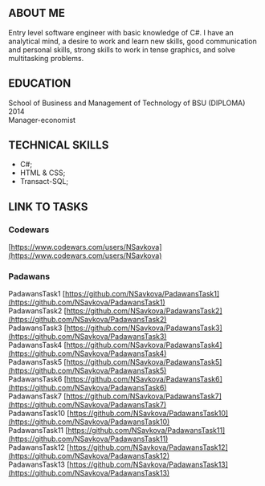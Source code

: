## ABOUT ME

Entry level software engineer with basic knowledge of C#. I have an analytical mind, a desire to work and learn new skills, good communication and personal skills, strong skills to work in tense graphics, and solve multitasking problems.

## EDUCATION
School of Business and Management of Technology of BSU (DIPLOMA) 2014      
Manager-economist

## TECHNICAL SKILLS
* C#;
* HTML & CSS;
* Transact-SQL;

## LINK TO TASKS
### Codewars    
[https://www.codewars.com/users/NSavkova](https://www.codewars.com/users/NSavkova)    

### Padawans  
PadawansTask1  [https://github.com/NSavkova/PadawansTask1](https://github.com/NSavkova/PadawansTask1)     
PadawansTask2  [https://github.com/NSavkova/PadawansTask2](https://github.com/NSavkova/PadawansTask2)    
PadawansTask3  [https://github.com/NSavkova/PadawansTask3](https://github.com/NSavkova/PadawansTask3)   
PadawansTask4  [https://github.com/NSavkova/PadawansTask4](https://github.com/NSavkova/PadawansTask4)     
PadawansTask5  [https://github.com/NSavkova/PadawansTask5](https://github.com/NSavkova/PadawansTask5)    
PadawansTask6  [https://github.com/NSavkova/PadawansTask6](https://github.com/NSavkova/PadawansTask6)    
PadawansTask7  [https://github.com/NSavkova/PadawansTask7](https://github.com/NSavkova/PadawansTask7)    
PadawansTask10 [https://github.com/NSavkova/PadawansTask10](https://github.com/NSavkova/PadawansTask10)    
PadawansTask11 [https://github.com/NSavkova/PadawansTask11](https://github.com/NSavkova/PadawansTask11)    
PadawansTask12 [https://github.com/NSavkova/PadawansTask12](https://github.com/NSavkova/PadawansTask12)    
PadawansTask13 [https://github.com/NSavkova/PadawansTask13](https://github.com/NSavkova/PadawansTask13)    






